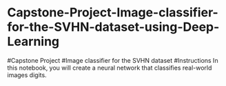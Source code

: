 # Capstone-Project-Image-classifier-for-the-SVHN-dataset-using-Deep-Learning
#Capstone Project
#Image classifier for the SVHN dataset
#Instructions
In this notebook, you will create a neural network that classifies real-world images digits. 
